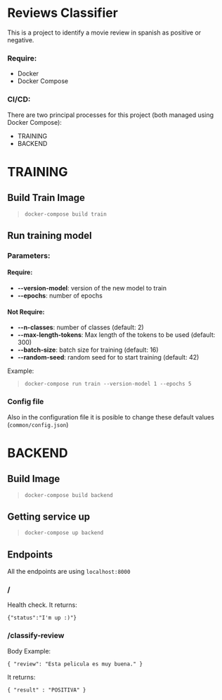 # Reviews Classifier
This is a project to identify a movie review in spanish as positive or negative.

### Require:
* Docker
* Docker Compose

### CI/CD:
There are two principal processes for this project (both managed using Docker Compose):
* TRAINING
* BACKEND

# TRAINING

## Build Train Image

> `docker-compose build train`

## Run training model

### Parameters:

#### Require:
* **--version-model**: version of the new model to train
* **--epochs**: number of epochs

#### Not Require:
* **--n-classes**: number of classes (default: 2)
* **--max-length-tokens**: Max length of the tokens to be used (default: 300)
* **--batch-size**: batch size for training (default: 16)
* **--random-seed**: random seed for to start training (default: 42)

Example:
> `docker-compose run train --version-model 1 --epochs 5`

### Config file
Also in the configuration file it is posible to change these default values (`common/config.json`)

# BACKEND

## Build Image 

> `docker-compose build backend`

## Getting service up

> `docker-compose up backend`

## Endpoints

All the endpoints are using `localhost:8000`

### /
Health check. It returns:
```
{"status":"I'm up :)"}
```
### /classify-review

Body Example:
```
{ "review": "Esta pelicula es muy buena." }
```

It returns:
```
{ "result" : "POSITIVA" }
```